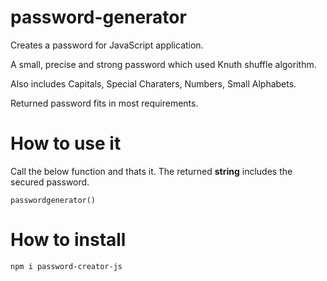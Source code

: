 # password-generator
Creates a password for JavaScript application.

A small, precise and strong password which used Knuth shuffle algorithm.

Also includes Capitals, Special Charaters, Numbers, Small Alphabets.

Returned password fits in most requirements.

# How to use it
Call the below function and thats it. The returned **string** includes the secured password.

`passwordgenerator()` 

# How to install

`npm i password-creator-js`
